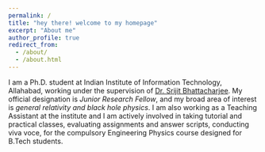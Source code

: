 ```yaml
---
permalink: /
title: "hey there! welcome to my homepage"
excerpt: "About me"
author_profile: true
redirect_from: 
  - /about/
  - /about.html
---
```


I am a Ph.D. student at Indian Institute of Information Technology, Allahabad, working under the supervision of [Dr. Srijit Bhattacharjee](http://profile.iiita.ac.in/srijit/). My official designation is *Junior Research Fellow*, and my broad area of interest is *general relativity and black hole physics*. I am also working as a Teaching Assistant at the institute and I am actively involved in taking tutorial and practical classes, evaluating assignments and answer scripts, conducting viva voce, for the compulsory Engineering Physics course designed for B.Tech students.





